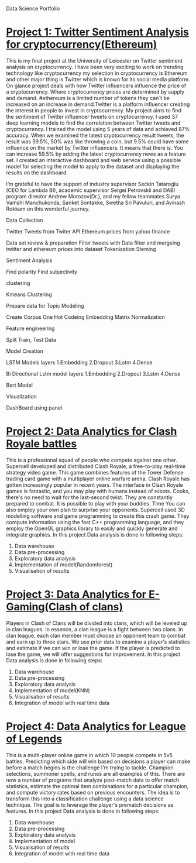 Data Science Portfolio

# [Project 1: Twitter Sentiment Analysis for cryptocurrency(Ethereum)](https://github.com/dharmateja4444/Twittersentimentianalyis-/blob/main/Dashboard.ipynb)

 This is my final project at the University of Leicester on Twitter sentiment analysis on cryptocurrency. I have been very exciting to work on trending technology like cryptocurrency my selection in cryptocurrency is Ethereum and other major thing is Twitter which is known for its social media platform. On glance project deals with how Twitter influencers influence the price of a cryptocurrency. Where cryptocurrency prices are determined by supply and demand. #ethereum is a limited number of tokens they can`t be increased on an increase in demand.Twitter is a platform influencer creating the interest in people to invest in cryptocurrency.
 My project aims to find the sentiment of Twitter influencer tweets on cryptocurrency.
 I used 37 deep learning models to find the correlation between Twitter tweets and cryptocurrency. I trained the model using 5 years of data and achieved 87% accuracy. When we examined the latest cryptocurrency result tweets, the result was 59.5%, 50% was like throwing a coin, but 9.5% could have some influence on the market by Twitter influencers. It means that there is. You can increase 59.5% by adding the latest cryptocurrency news as a feature set. I created an interactive dashboard and web service using a possible model for selecting the model to apply to the dataset and displaying the results on the dashboard.

I’m grateful to have the support of industry supervisor Seckin Tataroglu (CEO for Lambda BI), academic supervisor Sergei Petrovskii and DABI program director Andrew Morozov(Dr.), and my fellow teammates Surya Vamshi Manchukonda, Sanket Sontakke, Swetha Sri Pavuluri, and Avinash Rokkam on this wonderful journey.

Data Collection

Twitter Tweets from Twiter API 
Ethereum prices from yahoo finance

Data set review & preparation
Filter tweets with Data filter and mergeing twitter and ethereum prices into dataset
Tokenization
Steming

Sentiment Analysis

Find polarity
Find subjectivity

clustering 

Kmeans Clustering

Prepare data for Topic Modeling

Create Corpus
One Hot Codeing
Embedding Matrix
Normalization 

Feature engineering

Split Train, Test Data

Model Creation

LSTM Models layers 
1.Embedding
2.Dropout
3.Lstm
4.Dense

Bi Directional Lstm model layers
1.Embedding
2.Dropout
3.Lstm
4.Dense

Bert Model

Visualization  

DashBoard using panel 


# [Project 2: Data Analytics for Clash Royale battles](https://github.com/dharmateja4444/Clash-Royale/blob/main/8V280L8VQ-clash-royale-da%20(1).csv)

This is a professional squad of people who compete against one other. Supercell developed and distributed Clash Royale, a free-to-play real-time strategy video game. This game combines features of the Tower Defense trading card game with a multiplayer online warfare arena. Clash Royale has gotten increasingly popular in recent years. The interface in Clash Royale games is fantastic, and you may play with humans instead of robots. Cooks, there's no need to wait for the last-second twist. They are constantly prepared to combat. It is possible to play with your buddies. Time You can also employ your own plan to surprise your opponents. Supercell used 3D modelling software and game programming to create this crash game. They compute information using the fast C++ programming language, and they employ the OpenGL graphics library to easily and quickly generate and integrate graphics.
In this project Data analysis is done in following steps:
1. Data warehouse
2. Data pre-processing
3. Exploratory data analysis
4. Implementation of model(Randomforest)
5. Visualisation of results



# [Project 3: Data Analytics for E- Gaming(Clash of clans)](https://github.com/dharmateja4444/Data-Analytics-for-esports/blob/main/clash%20of%20clans.ipynb)

Players in Clash of Clans will be divided into clans, which will be leveled up in clan leagues. In essence, a clan league is a fight between two clans. In clan league, each clan member must choose an opponent team to combat and earn up to three stars. We use prior data to examine a player's statistics and estimate if we can win or lose the game. If the player is predicted to lose the game, we will offer suggestions for improvement.
In this project Data analysis is done in following steps:
1. Data warehouse
2. Data pre-processing
3. Exploratory data analysis
4. Implementation of model(KNN)
5. Visualisation of results
6. Integration of model with real time data



# [Project 4: Data Analytics for League of Legends](https://github.com/dharmateja4444/lol/blob/main/3.Machine%20Learning.ipynb)

This is a multi-player online game in which 10 people compete in 5v5 battles. Predicting which side will win based on decisions a player can make before a match begins is the challenge I'm trying to tackle. Champion selections, summoner spells, and runes are all examples of this. There are now a number of programs that analyze post-match data to offer match statistics, estimate the optimal item combinations for a particular champion, and compute victory rates based on previous encounters. The idea is to transform this into a classification challenge using a data science technique. The goal is to leverage the player's prematch decisions as features.
In this project Data analysis is done in following steps:
1. Data warehouse
2. Data pre-processing
3. Exploratory data analysis
4. Implementation of model
5. Visualisation of results
6. Integration of model with real time data



